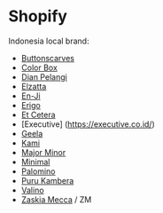 # Shopify 

Indonesia local brand:

- [Buttonscarves](https://buttonscarves.com/)
- [Color Box](https://colorbox.co.id/)
- [Dian Pelangi](https://dpstudio.co/)
- [Elzatta](https://elzatta.com/)
- [En-Ji](https://enji.co.id/)
- [Erigo](https://erigostore.co.id/)
- [Et Cetera](https://etcetera.co.id/)
- [Executive] (https://executive.co.id/)
- [Geela](https://geela.id/)
- [Kami](https://kamiidea.com/)
- [Major Minor](https://shop.majorminorstore.com/)
- [Minimal](https://minimal.id/)
- [Palomino](https://palominobag.com/)
- [Puru Kambera](https://purukambera.com/)
- [Valino](https://valino.co.id/)
- [Zaskia Mecca](https://www.zmnow.id/) / ZM